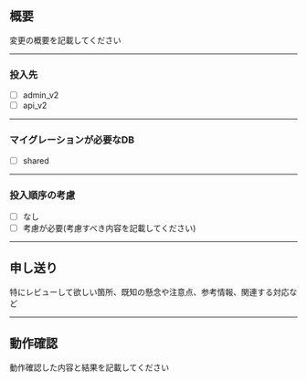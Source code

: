 ## 概要
変更の概要を記載してください

***

### 投入先
- [ ] admin_v2
- [ ] api_v2

***

### マイグレーションが必要なDB
- [ ] shared

***

### 投入順序の考慮
- [ ] なし
- [ ] 考慮が必要(考慮すべき内容を記載してください)

***

## 申し送り
特にレビューして欲しい箇所、既知の懸念や注意点、参考情報、関連する対応など

***

## 動作確認
動作確認した内容と結果を記載してください
